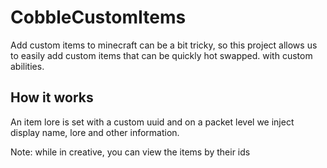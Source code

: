 # CobbleCustomItems
Add custom items to minecraft can be a bit tricky,
so this project allows us to easily add custom items
that can be quickly hot swapped. with custom abilities.

## How it works
An item lore is set with a custom uuid and on
a packet level we inject display name, lore and 
other information.

Note: while in creative, you can view the items by their ids